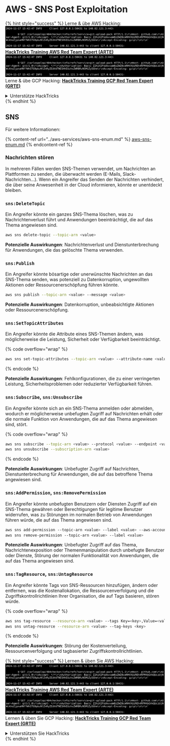 # AWS - SNS Post Exploitation

{% hint style="success" %}
Lerne & übe AWS Hacking:<img src="../../../.gitbook/assets/image (1).png" alt="" data-size="line">[**HackTricks Training AWS Red Team Expert (ARTE)**](https://training.hacktricks.xyz/courses/arte)<img src="../../../.gitbook/assets/image (1).png" alt="" data-size="line">\
Lerne & übe GCP Hacking: <img src="../../../.gitbook/assets/image (2).png" alt="" data-size="line">[**HackTricks Training GCP Red Team Expert (GRTE)**<img src="../../../.gitbook/assets/image (2).png" alt="" data-size="line">](https://training.hacktricks.xyz/courses/grte)

<details>

<summary>Unterstütze HackTricks</summary>

* Überprüfe die [**Abonnementpläne**](https://github.com/sponsors/carlospolop)!
* **Tritt der** 💬 [**Discord-Gruppe**](https://discord.gg/hRep4RUj7f) oder der [**Telegram-Gruppe**](https://t.me/peass) bei oder **folge** uns auf **Twitter** 🐦 [**@hacktricks\_live**](https://twitter.com/hacktricks\_live)**.**
* **Teile Hacking-Tricks, indem du PRs zu den** [**HackTricks**](https://github.com/carlospolop/hacktricks) und [**HackTricks Cloud**](https://github.com/carlospolop/hacktricks-cloud) GitHub-Repos einreichst.

</details>
{% endhint %}

## SNS

Für weitere Informationen:

{% content-ref url="../aws-services/aws-sns-enum.md" %}
[aws-sns-enum.md](../aws-services/aws-sns-enum.md)
{% endcontent-ref %}

### Nachrichten stören

In mehreren Fällen werden SNS-Themen verwendet, um Nachrichten an Plattformen zu senden, die überwacht werden (E-Mails, Slack-Nachrichten...). Wenn ein Angreifer das Senden der Nachrichten verhindert, die über seine Anwesenheit in der Cloud informieren, könnte er unentdeckt bleiben.

### `sns:DeleteTopic`

Ein Angreifer könnte ein ganzes SNS-Thema löschen, was zu Nachrichtenverlust führt und Anwendungen beeinträchtigt, die auf das Thema angewiesen sind.
```bash
aws sns delete-topic --topic-arn <value>
```
**Potenzielle Auswirkungen**: Nachrichtenverlust und Dienstunterbrechung für Anwendungen, die das gelöschte Thema verwenden.

### `sns:Publish`

Ein Angreifer könnte bösartige oder unerwünschte Nachrichten an das SNS-Thema senden, was potenziell zu Datenkorruption, ungewollten Aktionen oder Ressourcenerschöpfung führen könnte.
```bash
aws sns publish --topic-arn <value> --message <value>
```
**Potenzielle Auswirkungen**: Datenkorruption, unbeabsichtigte Aktionen oder Ressourcenerschöpfung.

### `sns:SetTopicAttributes`

Ein Angreifer könnte die Attribute eines SNS-Themen ändern, was möglicherweise die Leistung, Sicherheit oder Verfügbarkeit beeinträchtigt.

{% code overflow="wrap" %}
```bash
aws sns set-topic-attributes --topic-arn <value> --attribute-name <value> --attribute-value <value>
```
{% endcode %}

**Potenzielle Auswirkungen**: Fehlkonfigurationen, die zu einer verringerten Leistung, Sicherheitsproblemen oder reduzierter Verfügbarkeit führen.

### `sns:Subscribe`, `sns:Unsubscribe`

Ein Angreifer könnte sich an ein SNS-Thema anmelden oder abmelden, wodurch er möglicherweise unbefugten Zugriff auf Nachrichten erhält oder die normale Funktion von Anwendungen, die auf das Thema angewiesen sind, stört.

{% code overflow="wrap" %}
```bash
aws sns subscribe --topic-arn <value> --protocol <value> --endpoint <value>
aws sns unsubscribe --subscription-arn <value>
```
{% endcode %}

**Potenzielle Auswirkungen**: Unbefugter Zugriff auf Nachrichten, Dienstunterbrechung für Anwendungen, die auf das betroffene Thema angewiesen sind.

### `sns:AddPermission`, `sns:RemovePermission`

Ein Angreifer könnte unbefugten Benutzern oder Diensten Zugriff auf ein SNS-Thema gewähren oder Berechtigungen für legitime Benutzer widerrufen, was zu Störungen im normalen Betrieb von Anwendungen führen würde, die auf das Thema angewiesen sind.
```css
aws sns add-permission --topic-arn <value> --label <value> --aws-account-id <value> --action-name <value>
aws sns remove-permission --topic-arn <value> --label <value>
```
**Potenzielle Auswirkungen**: Unbefugter Zugriff auf das Thema, Nachrichtenexposition oder Themenmanipulation durch unbefugte Benutzer oder Dienste, Störung der normalen Funktionalität von Anwendungen, die auf das Thema angewiesen sind.

### `sns:TagResource`, `sns:UntagResource`

Ein Angreifer könnte Tags von SNS-Ressourcen hinzufügen, ändern oder entfernen, was die Kostenallokation, die Ressourcenverfolgung und die Zugriffskontrollrichtlinien Ihrer Organisation, die auf Tags basieren, stören würde.

{% code overflow="wrap" %}
```bash
aws sns tag-resource --resource-arn <value> --tags Key=<key>,Value=<value>
aws sns untag-resource --resource-arn <value> --tag-keys <key>
```
{% endcode %}

**Potenzielle Auswirkungen**: Störung der Kostenverteilung, Ressourcenverfolgung und tagbasierter Zugriffskontrollrichtlinien.

{% hint style="success" %}
Lernen & üben Sie AWS Hacking:<img src="../../../.gitbook/assets/image (1).png" alt="" data-size="line">[**HackTricks Training AWS Red Team Expert (ARTE)**](https://training.hacktricks.xyz/courses/arte)<img src="../../../.gitbook/assets/image (1).png" alt="" data-size="line">\
Lernen & üben Sie GCP Hacking: <img src="../../../.gitbook/assets/image (2).png" alt="" data-size="line">[**HackTricks Training GCP Red Team Expert (GRTE)**<img src="../../../.gitbook/assets/image (2).png" alt="" data-size="line">](https://training.hacktricks.xyz/courses/grte)

<details>

<summary>Unterstützen Sie HackTricks</summary>

* Überprüfen Sie die [**Abonnementpläne**](https://github.com/sponsors/carlospolop)!
* **Treten Sie der** 💬 [**Discord-Gruppe**](https://discord.gg/hRep4RUj7f) oder der [**Telegram-Gruppe**](https://t.me/peass) bei oder **folgen** Sie uns auf **Twitter** 🐦 [**@hacktricks\_live**](https://twitter.com/hacktricks\_live)**.**
* **Teilen Sie Hacking-Tricks, indem Sie PRs an die** [**HackTricks**](https://github.com/carlospolop/hacktricks) und [**HackTricks Cloud**](https://github.com/carlospolop/hacktricks-cloud) GitHub-Repos senden.

</details>
{% endhint %}
